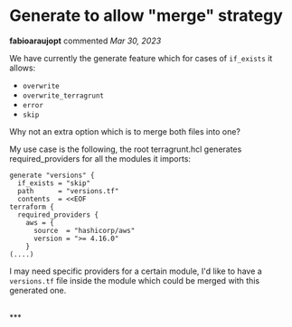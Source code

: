 # Generate to allow "merge" strategy

**fabioaraujopt** commented *Mar 30, 2023*

We have currently the generate feature which for cases of `if_exists` it allows:

- `overwrite `
- `overwrite_terragrunt`
- `error`
- `skip`

Why not an extra option which is to merge both files into one?

My use case is the following, the root terragrunt.hcl generates required_providers for all the modules it imports:

```
generate "versions" {
  if_exists = "skip"
  path      = "versions.tf"
  contents  = <<EOF
terraform {
  required_providers {
    aws = {
      source  = "hashicorp/aws"
      version = ">= 4.16.0"
    }
(....)
```

I may need specific providers for a certain module, I'd like to have a `versions.tf` file inside the module which could be merged with this generated one.



<br />
***


